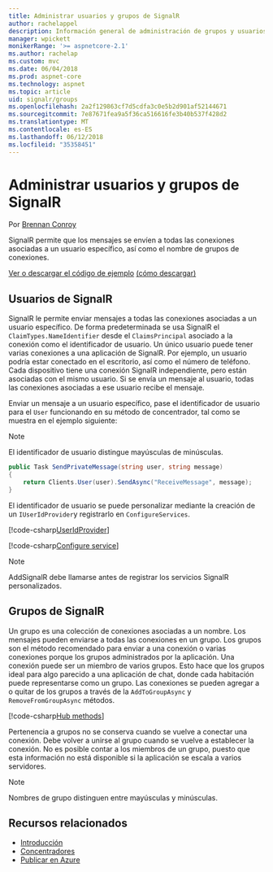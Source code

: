 ```yaml
---
title: Administrar usuarios y grupos de SignalR
author: rachelappel
description: Información general de administración de grupos y usuarios de ASP.NET Core SignalR.
manager: wpickett
monikerRange: '>= aspnetcore-2.1'
ms.author: rachelap
ms.custom: mvc
ms.date: 06/04/2018
ms.prod: aspnet-core
ms.technology: aspnet
ms.topic: article
uid: signalr/groups
ms.openlocfilehash: 2a2f129863cf7d5cdfa3c0e5b2d901af52144671
ms.sourcegitcommit: 7e87671fea9a5f36ca516616fe3b40b537f428d2
ms.translationtype: MT
ms.contentlocale: es-ES
ms.lasthandoff: 06/12/2018
ms.locfileid: "35358451"
---
```

# <a name="manage-users-and-groups-in-signalr"></a>Administrar usuarios y grupos de SignalR

Por [Brennan Conroy](https://github.com/BrennanConroy)

SignalR permite que los mensajes se envíen a todas las conexiones asociadas a un usuario específico, así como el nombre de grupos de conexiones.

[Ver o descargar el código de ejemplo](https://github.com/aspnet/Docs/tree/master/aspnetcore/signalr/groups/sample/) [(cómo descargar)](xref:tutorials/index#how-to-download-a-sample)

## <a name="users-in-signalr"></a>Usuarios de SignalR

SignalR le permite enviar mensajes a todas las conexiones asociadas a un usuario específico. De forma predeterminada se usa SignalR el `ClaimTypes.NameIdentifier` desde el `ClaimsPrincipal` asociado a la conexión como el identificador de usuario. Un único usuario puede tener varias conexiones a una aplicación de SignalR. Por ejemplo, un usuario podría estar conectado en el escritorio, así como el número de teléfono. Cada dispositivo tiene una conexión SignalR independiente, pero están asociadas con el mismo usuario. Si se envía un mensaje al usuario, todas las conexiones asociadas a ese usuario recibe el mensaje.

Enviar un mensaje a un usuario específico, pase el identificador de usuario para el `User` funcionando en su método de concentrador, tal como se muestra en el ejemplo siguiente:

> [!NOTE]
> El identificador de usuario distingue mayúsculas de minúsculas.

```csharp
public Task SendPrivateMessage(string user, string message)
{
    return Clients.User(user).SendAsync("ReceiveMessage", message);
}
```

El identificador de usuario se puede personalizar mediante la creación de un `IUserIdProvider`y registrarlo en `ConfigureServices`.

[!code-csharp[UserIdProvider](groups/sample/customuseridprovider.cs?range=4-10)]

[!code-csharp[Configure service](groups/sample/startup.cs?range=21-22,39-42)]

> [!NOTE]
> AddSignalR debe llamarse antes de registrar los servicios SignalR personalizados.

## <a name="groups-in-signalr"></a>Grupos de SignalR

Un grupo es una colección de conexiones asociadas a un nombre. Los mensajes pueden enviarse a todas las conexiones en un grupo. Los grupos son el método recomendado para enviar a una conexión o varias conexiones porque los grupos administrados por la aplicación. Una conexión puede ser un miembro de varios grupos. Esto hace que los grupos ideal para algo parecido a una aplicación de chat, donde cada habitación puede representarse como un grupo. Las conexiones se pueden agregar a o quitar de los grupos a través de la `AddToGroupAsync` y `RemoveFromGroupAsync` métodos.

[!code-csharp[Hub methods](groups/sample/hubs/chathub.cs?range=15-27)]

Pertenencia a grupos no se conserva cuando se vuelve a conectar una conexión. Debe volver a unirse al grupo cuando se vuelve a establecer la conexión. No es posible contar a los miembros de un grupo, puesto que esta información no está disponible si la aplicación se escala a varios servidores.

> [!NOTE]
> Nombres de grupo distinguen entre mayúsculas y minúsculas.

## <a name="related-resources"></a>Recursos relacionados

* [Introducción](xref:signalr/get-started)
* [Concentradores](xref:signalr/hubs)
* [Publicar en Azure](xref:signalr/publish-to-azure-web-app)
